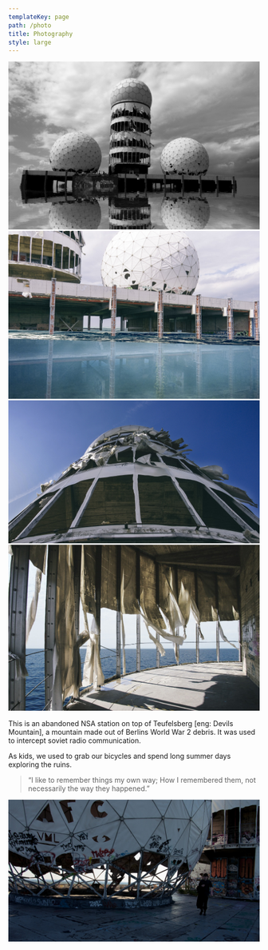 ```yaml
---
templateKey: page
path: /photo
title: Photography
style: large
---
```


![1](1.jpg)
![2](2.jpg)
![3](3.jpg)
![4](4.jpg)

This is an abandoned NSA station on top of Teufelsberg [eng: Devils Mountain], a mountain made out of Berlins World War 2 debris. It was used to intercept soviet radio communication.

As kids, we used to grab our bicycles and spend long summer days exploring the ruins.

> “I like to remember things my own way; How I remembered them, not necessarily the way they happened.”

![5](5.jpg)
